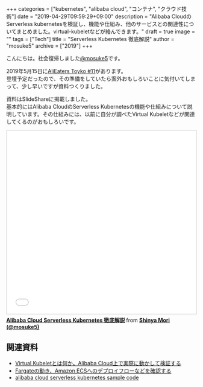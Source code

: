 +++
categories = ["kubernetes", "alibaba cloud", "コンテナ", "クラウド技術"]
date = "2019-04-29T09:59:29+09:00"
description = "Alibaba CloudのServerless kubernetesを検証し、機能や仕組み、他のサービスとの関連性についてまとめました。virtual-kubeletなどが絡んできます。"
draft = true
image = ""
tags = ["Tech"]
title = "Serverless Kubernetes 徹底解説"
author = "mosuke5"
archive = ["2019"]
+++

こんにちは。社会復帰しました[@mosuke5](https://twitter.com/mosuke5)です。

2019年5月15日に[AliEaters Toyko #11](https://alibabacloud.connpass.com/event/126777/)があります。  
登壇予定だったので、その準備をしていたら案外おもしろいことに気付いてしまって、少し早いですが資料つくりました。

資料はSlideShareに掲載しました。  
基本的にはAlibaba CloudのServerless Kubernetesの機能や仕組みについて説明しています。その仕組みには、以前に自分が調べたVirtual Kubeletなどが関連してくるのがおもしろいです。
<!--more-->

<iframe src="//www.slideshare.net/slideshow/embed_code/key/7YPxzJxZzDfOlL" width="595" height="485" frameborder="0" marginwidth="0" marginheight="0" scrolling="no" style="border:1px solid #CCC; border-width:1px; margin-bottom:5px; max-width: 100%;" allowfullscreen> </iframe> <div style="margin-bottom:5px"> <strong> <a href="//www.slideshare.net/mosuke5/alibaba-cloud-serverless-kubernetes" title="Alibaba Cloud Serverless Kubernetes 徹底解説" target="_blank">Alibaba Cloud Serverless Kubernetes 徹底解説</a> </strong> from <strong><a href="https://www.slideshare.net/mosuke5" target="_blank">Shinya Mori (@mosuke5)</a></strong> </div>

## 関連資料
- [Virtual Kubeletとは何か。Alibaba Cloud上で実際に動かして検証する](/entry/2019/02/03/virtual-kubelet/)
- [Fargateの動き、Amazon ECSへのデプロイフローなどを確認する](/entry/2019/04/13/aws-ecs-deploy/)
- [alibaba cloud serverless kubernetes sample code](https://gist.github.com/mosuke5/75738227c81f09994a66f607a5545bf6)